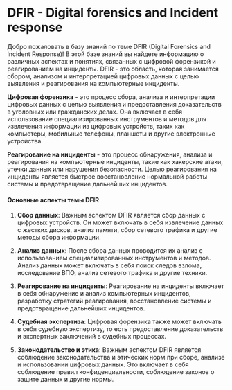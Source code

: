 # DFIR - Digital forensics and Incident response


Добро пожаловать в базу знаний по теме DFIR (Digital Forensics and Incident Response)! В этой базе знаний вы найдете информацию о различных аспектах и понятиях, связанных с цифровой форензикой и реагированием на инциденты. DFIR - это область, которая занимается сбором, анализом и интерпретацией цифровых данных с целью выявления и реагирования на компьютерные инциденты.

**Цифровая форензика** - это процесс сбора, анализа и интерпретации цифровых данных с целью выявления и предоставления доказательств в уголовных или гражданских делах. Она включает в себя использование специализированных инструментов и методов для извлечения информации из цифровых устройств, таких как компьютеры, мобильные телефоны, планшеты и другие электронные устройства.

**Реагирование на инциденты** - это процесс обнаружения, анализа и реагирования на компьютерные инциденты, такие как хакерские атаки, утечки данных или нарушения безопасности. Целью реагирования на инциденты является быстрое восстановление нормальной работы системы и предотвращение дальнейших инцидентов.

#### Основные аспекты темы DFIR

1. **Сбор данных**: Важным аспектом DFIR является сбор данных с цифровых устройств. Он может включать в себя извлечение данных с жестких дисков, анализ памяти, сбор сетевого трафика и другие методы сбора информации.

2. **Анализ данных**: После сбора данных проводится их анализ с использованием специализированных инструментов и методов. Анализ данных может включать в себя поиск следов взлома, исследование ВПО, анализ сетевого трафика и другие техники.

3. **Реагирование на инциденты**: Реагирование на инциденты включает в себя обнаружение и анализ компьютерных инцидентов, разработку стратегий реагирования, восстановление системы и предотвращение дальнейших инцидентов.

4. **Судебная экспертиза**: Цифровая форензика также может включать в себя судебную экспертизу, то есть предоставление доказательств и экспертных заключений в судебных процессах.

5. **Законодательство и этика**: Важным аспектом DFIR является соблюдение законодательства и этических норм при сборе, анализе и использовании цифровых данных. Это включает в себя соблюдение правил конфиденциальности, соблюдение законов о защите данных и другие нормы.

